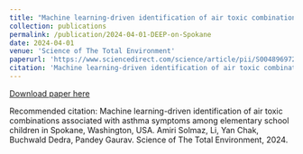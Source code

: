 ```yaml
---
title: "Machine learning-driven identification of air toxic combinations associated with asthma symptoms among elementary school children in Spokane, Washington, USA "
collection: publications
permalink: /publication/2024-04-01-DEEP-on-Spokane
date: 2024-04-01
venue: 'Science of The Total Environment'
paperurl: 'https://www.sciencedirect.com/science/article/pii/S0048969724012415'
citation: 'Machine learning-driven identification of air toxic combinations associated with asthma symptoms among elementary school children in Spokane, Washington, USA. Amiri Solmaz, Li, Yan Chak, Buchwald Dedra, Pandey Gaurav. Science of The Total Environment, 2024. '
---
```


<a href='https://www.sciencedirect.com/science/article/pii/S0048969724012415'>Download paper here</a>

Recommended citation: Machine learning-driven identification of air toxic combinations associated with asthma symptoms among elementary school children in Spokane, Washington, USA. Amiri Solmaz, Li, Yan Chak, Buchwald Dedra, Pandey Gaurav. Science of The Total Environment, 2024. 